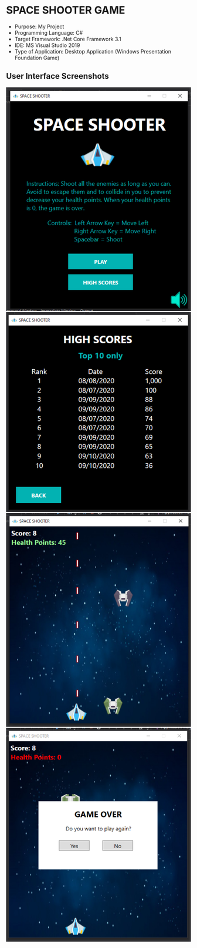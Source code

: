 # SPACE SHOOTER GAME

* Purpose: My Project
* Programming Language: C#
* Target Framework: .Net Core Framework 3.1
* IDE: MS Visual Studio 2019
* Type of Application: Desktop Application (Windows Presentation Foundation Game)

<h2> User Interface Screenshots </h2> 
  <img src="SCREENSHOTS/PIC1.png">
  
  <img src="SCREENSHOTS/PIC2.png">

  <img src="SCREENSHOTS/PIC3.png">
  
  <img src="SCREENSHOTS/PIC4.png">

